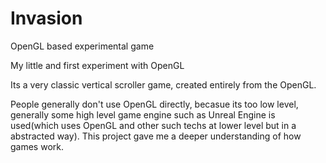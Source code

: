 Invasion
========

OpenGL based experimental game

My little and first experiment with OpenGL

Its a very classic vertical scroller game, created entirely from the OpenGL.

People generally don't use OpenGL directly, becasue its too low level, generally some high level game engine such as Unreal Engine is used(which uses OpenGL and other such techs at lower level but in a abstracted way).
This project gave me a deeper understanding of how games work.

